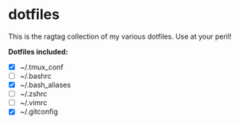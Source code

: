 # dotfiles

This is the ragtag collection of my various dotfiles. Use at your peril!

**Dotfiles included:**

  - [X] ~/.tmux_conf
  - [ ] ~/.bashrc
  - [X] ~/.bash_aliases
  - [ ] ~/.zshrc
  - [ ] ~/.vimrc
  - [X] ~/.gitconfig
